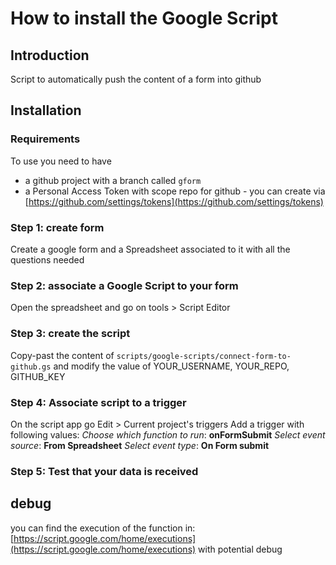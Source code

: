 # How to install the Google Script

## Introduction

Script to automatically push the content of a form into github

## Installation

### Requirements

To use you need to have

- a github project with a branch called `gform`
- a Personal Access Token with scope repo for github - you can create via [https://github.com/settings/tokens](https://github.com/settings/tokens)

### Step 1: create form

Create a google form and a Spreadsheet associated to it with all the questions needed

### Step 2: associate a Google Script to your form

Open the spreadsheet and go on tools > Script Editor

### Step 3: create the script

Copy-past the content of `scripts/google-scripts/connect-form-to-github.gs` and modify the value of YOUR_USERNAME, YOUR_REPO, GITHUB_KEY

### Step 4: Associate script to a trigger

On the script app go Edit > Current project's triggers
Add a trigger with following values:
  _Choose which function to run_: **onFormSubmit**
  _Select event source_: **From Spreadsheet**
  _Select event type_: **On Form submit**

### Step 5: Test that your data is received

## debug

you can find the execution of the function in: [https://script.google.com/home/executions](https://script.google.com/home/executions) with potential debug
